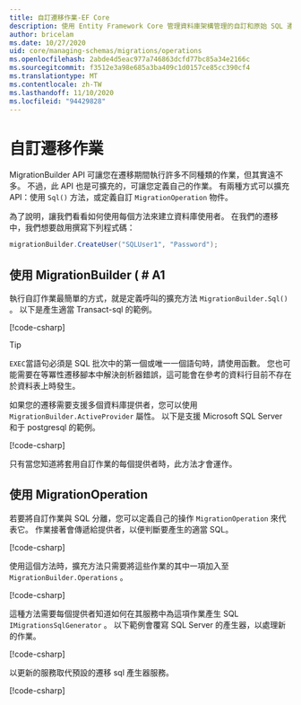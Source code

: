 ```yaml
---
title: 自訂遷移作業-EF Core
description: 使用 Entity Framework Core 管理資料庫架構管理的自訂和原始 SQL 遷移
author: bricelam
ms.date: 10/27/2020
uid: core/managing-schemas/migrations/operations
ms.openlocfilehash: 2abde4d5eac977a746863dcfd77bc85a34e2166c
ms.sourcegitcommit: f3512e3a98e685a3ba409c1d0157ce85cc390cf4
ms.translationtype: MT
ms.contentlocale: zh-TW
ms.lasthandoff: 11/10/2020
ms.locfileid: "94429828"
---
```

# <a name="custom-migrations-operations"></a>自訂遷移作業

MigrationBuilder API 可讓您在遷移期間執行許多不同種類的作業，但其實遠不多。 不過，此 API 也是可擴充的，可讓您定義自己的作業。 有兩種方式可以擴充 API：使用 `Sql()` 方法，或定義自訂 `MigrationOperation` 物件。

為了說明，讓我們看看如何使用每個方法來建立資料庫使用者。 在我們的遷移中，我們想要啟用撰寫下列程式碼：

```csharp
migrationBuilder.CreateUser("SQLUser1", "Password");
```

## <a name="using-migrationbuildersql"></a>使用 MigrationBuilder ( # A1

執行自訂作業最簡單的方式，就是定義呼叫的擴充方法 `MigrationBuilder.Sql()` 。 以下是產生適當 Transact-sql 的範例。

[!code-csharp[](../../../../samples/core/Schemas/Migrations/CustomOperationSql.cs#snippet_CustomOperationSql)]

> [!TIP]
> `EXEC`當語句必須是 SQL 批次中的第一個或唯一一個語句時，請使用函數。 您也可能需要在等冪性遷移腳本中解決剖析器錯誤，這可能會在參考的資料行目前不存在於資料表上時發生。

如果您的遷移需要支援多個資料庫提供者，您可以使用 `MigrationBuilder.ActiveProvider` 屬性。 以下是支援 Microsoft SQL Server 和于 postgresql 的範例。

[!code-csharp[](../../../../samples/core/Schemas/Migrations/CustomOperationMultiSql.cs#snippet_CustomOperationMultiSql)]

只有當您知道將套用自訂作業的每個提供者時，此方法才會運作。

## <a name="using-a-migrationoperation"></a>使用 MigrationOperation

若要將自訂作業與 SQL 分離，您可以定義自己的操作 `MigrationOperation` 來代表它。 作業接著會傳遞給提供者，以便判斷要產生的適當 SQL。

[!code-csharp[](../../../../samples/core/Schemas/Migrations/CustomOperation.cs#snippet_CreateUserOperation)]

使用這個方法時，擴充方法只需要將這些作業的其中一項加入至 `MigrationBuilder.Operations` 。

[!code-csharp[](../../../../samples/core/Schemas/Migrations/CustomOperation.cs#snippet_MigrationBuilderExtension)]

這種方法需要每個提供者知道如何在其服務中為這項作業產生 SQL `IMigrationsSqlGenerator` 。 以下範例會覆寫 SQL Server 的產生器，以處理新的作業。

[!code-csharp[](../../../../samples/core/Schemas/Migrations/CustomOperation.cs#snippet_MigrationsSqlGenerator)]

以更新的服務取代預設的遷移 sql 產生器服務。

[!code-csharp[](../../../../samples/core/Schemas/Migrations/CustomOperation.cs#snippet_OnConfiguring)]
